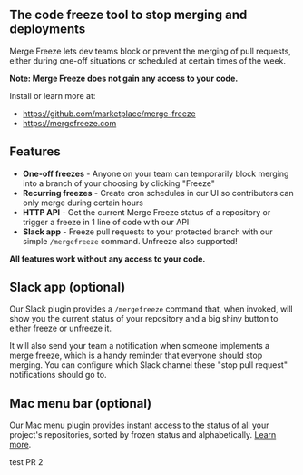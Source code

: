 The code freeze tool to stop merging and deployments
-------------------------------------------------------

Merge Freeze lets dev teams block or prevent the merging of pull requests, either during one-off situations or scheduled at certain times of the week.

**Note: Merge Freeze does not gain any access to your code.**

Install or learn more at:
* https://github.com/marketplace/merge-freeze
* https://mergefreeze.com

## Features
* **One-off freezes** - Anyone on your team can temporarily block merging into a branch of your choosing by clicking "Freeze"
* **Recurring freezes** - Create cron schedules in our UI so contributors can only merge during certain hours
* **HTTP API** - Get the current Merge Freeze status of a repository or trigger a freeze in 1 line of code with our API
* **Slack app** - Freeze pull requests to your protected branch with our simple `/mergefreeze` command. Unfreeze also supported!

**All features work without any access to your code.**

## Slack app (optional)

Our Slack plugin provides a `/mergefreeze` command that, when invoked, will show you the current status of your repository and a big shiny button to either freeze or unfreeze it.

It will also send your team a notification when someone implements a merge freeze,  which is a handy reminder that everyone should stop merging. You can configure which Slack channel these "stop pull request" notifications should go to.

## Mac menu bar (optional)

Our Mac menu plugin provides instant access to the status of all your project's repositories, sorted by frozen status and alphabetically. [Learn more](https://github.com/Merge-Freeze/mac-menu-plugin).

test PR 2
